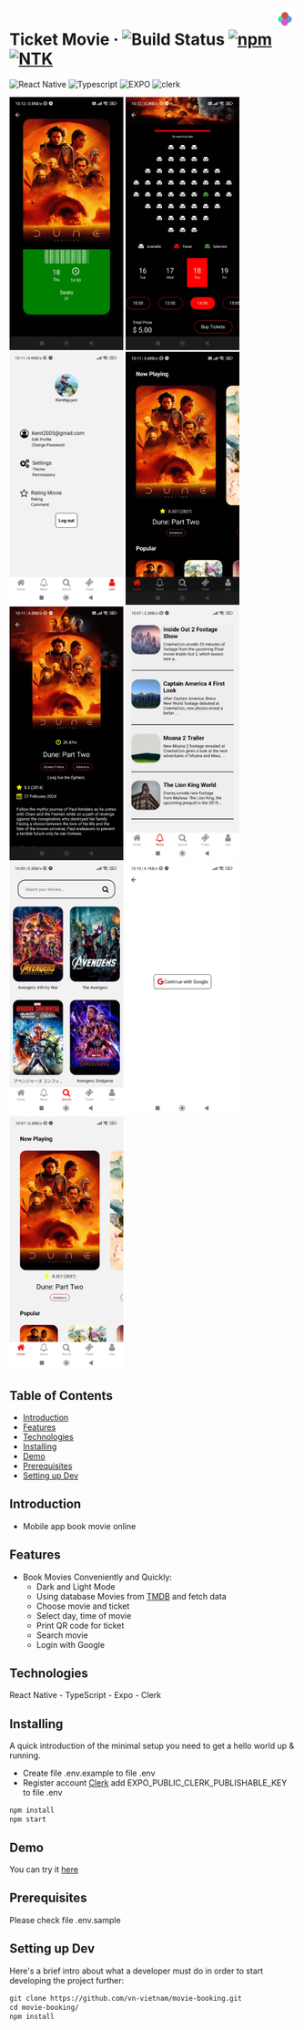 <img src="./assets/images/adaptive-icon.png" width="40px" alt="Logo" align="right">

# Ticket Movie &middot; ![Build Status](https://img.shields.io/badge/build-passing-brightgreen) [![npm](https://img.shields.io/npm/v/npm.svg?style=flat-square)](https://www.npmjs.com/package/npm) [![NTK](https://img.shields.io/badge/NTK-welcome-brightgreen.svg?style=flat-square)](https://github.com/vn-vietnam)

![React Native](https://img.shields.io/badge/ReactNative-brown?logo=react)
![Typescript](https://img.shields.io/badge/TypeScirpt-green?logo=typescript)
![EXPO](https://img.shields.io/badge/expo-red?logo=expo)
![clerk](https://img.shields.io/badge/Clerk-black?logo=clerk)

<!-- ![Background Image](./assets/images/screens/1.jpg) -->
<img src="./assets/images/screens/1.jpg" width="200px" alt="Logo" >
<img src="./assets/images/screens/2.jpg" width="200px" alt="Logo" >
<img src="./assets/images/screens/3.jpg" width="200px" alt="Logo" >
<img src="./assets/images/screens/4.jpg" width="200px" alt="Logo" >
<img src="./assets/images/screens/5.jpg" width="200px" alt="Logo" >
<img src="./assets/images/screens/6.jpg" width="200px" alt="Logo" >
<img src="./assets/images/screens/7.jpg" width="200px" alt="Logo" >
<img src="./assets/images/screens/8.jpg" width="200px" alt="Logo" >
<img src="./assets/images/screens/9.jpg" width="200px" alt="Logo" >

## Table of Contents

- [Introduction](#Introduction)
- [Features](#Features)
- [Technologies](#Technologies)
- [Installing](#Installing)
- [Demo](#Demo)
- [Prerequisites](#Prerequisites)
- [Setting up Dev](#Setting-up-Dev)

## Introduction

- Mobile app book movie online

## Features

- Book Movies Conveniently and Quickly:
  - Dark and Light Mode
  - Using database Movies from [TMDB](https://www.themoviedb.org) and fetch data 
  - Choose movie and ticket
  - Select day, time of movie
  - Print QR code for ticket
  - Search movie
  - Login with Google

## Technologies

React Native - TypeScript - Expo - Clerk

## Installing

A quick introduction of the minimal setup you need to get a hello world up &
running.

- Create file .env.example to file .env
- Register account [Clerk](https://clerk.com) add EXPO_PUBLIC_CLERK_PUBLISHABLE_KEY to file .env

```shell
npm install
npm start
```

## Demo

You can try it [here](https://expo.dev/preview/update?message=update&updateRuntimeVersion=1.0.0&createdAt=2024-04-16T04%3A19%3A18.321Z&slug=exp&projectId=d2961c41-5aab-4f9c-bbb3-e3e1eb597e25&group=32f5aadc-b9fb-44ee-bc33-1df1499f4bae)

## Prerequisites

Please check file .env.sample

## Setting up Dev

Here's a brief intro about what a developer must do in order to start developing
the project further:

```shell
git clone https://github.com/vn-vietnam/movie-booking.git
cd movie-booking/
npm install
```
